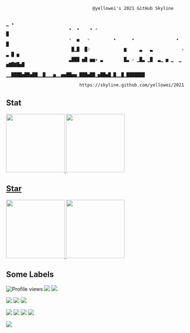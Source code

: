 
                                     @yellowei's 2021 GitHub Skyline           

                                                                            ▁ ✦
                            ✦  ✦    ✦ ✧                                     █  
                            ✧  ▄   ✧         ✦      ✦                ✦      █  
                             █▁█  █☽             ▆     ▃   ▃           ✧  ▃ █ ▅
                            ▃███ ▅█ ▅▅✦ ▃        █▃ ✧ ▁█▃ ▁█  ▃▁ ▅ ▁  ▁ ▅▇█▇█▅█
                          ▁▁████▅██▅██▁▁█▁▁▁▅▁▁▅▅██▅▅▁███▅██▁▅██▅█▁█▁▁█▁███████

                                https://skyline.github.com/yellowei/2021      

## Stat

<div>
  <a href="https://github.com/yellowei">
  <img height="160em" src="https://github-readme-stats.vercel.app/api?username=yellowei&include_all_commits=false&theme=synthwave&show_icons=true&count_private=true"/>
  <img height="160em" src="https://github-readme-stats.vercel.app/api/top-langs/?username=yellowei&layout=compact&theme=synthwave&langs_count=4"/>
</div>

## Star
  
<div>
  <a href="https://github.com/yellowei/CYPlayer">
    <img height="160em" src="https://github-readme-stats.vercel.app/api/pin/?username=yellowei&theme=synthwave&repo=CYPlayer"/>
  </a>
  <a href="https://github.com/yellowei/CYFFmpeg">
    <img height="160em" src="https://github-readme-stats.vercel.app/api/pin/?username=yellowei&theme=synthwave&repo=CYFFmpeg"/>
  </a>
</div>
    
  
## Some Labels
  ![Profile views](https://gpvc.arturio.dev/yellowei)
  [![](https://img.shields.io/badge/Python-3-3776ab?style=flat-square&logo=Python&logoColor=white)](https://python.com/)
  [![](https://img.shields.io/badge/Golang-1.17.4-00ADD8?style=flat-square&logo=Go)](https://golang.com/)

  [![](https://img.shields.io/badge/IDE-JetBrains%20Pycharm-000000?style=flat-square&logo=PyCharm&logoColor=000000)]()
  [![](https://img.shields.io/badge/IDE-JetBrains%20GoLand-000000?style=flat-square&logo=GoLand&logoColor=000000)]()
  [![](https://img.shields.io/badge/IDE-Apple%20Xcode-000000?style=flat-square&logo=xcode&logoColor=000000)]()

  [![](https://img.shields.io/badge/-Git-f05032?style=flat-square&logo=git&logoColor=white)](https://git-scm.com/)
  [![](https://img.shields.io/badge/PyPI-22-3775A9?style=flat-square&logo=Pypi&logoColor=white)](https://pypi.org/)
  [![](https://img.shields.io/badge/Docker-20.10.13-3775A9?style=flat-square&logo=Docker&logoColor=white)](https://docker.com/)
  [![](https://img.shields.io/badge/k8s-1.24.0-3775A9?style=flat-square&logo=k8s&logoColor=blue)](https://docker.com/)

  [![](https://img.shields.io/badge/Adobe-9999FF?style=flat-square&logo=Adobe&logoColor=000058)](https://adobe.com/)
